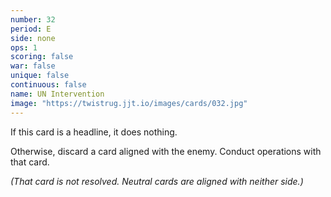 ```yaml
---
number: 32
period: E
side: none
ops: 1
scoring: false
war: false
unique: false
continuous: false
name: UN Intervention
image: "https://twistrug.jjt.io/images/cards/032.jpg"
---
```

If this card is a headline, it does nothing.

Otherwise, discard a card aligned with the enemy. Conduct operations with that card.

*(That card is not resolved. Neutral cards are aligned with neither side.)*
